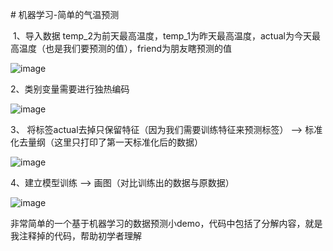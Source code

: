 # 机器学习-简单的气温预测

 1、导入数据 temp_2为前天最高温度，temp_1为昨天最高温度，actual为今天最高温度（也是我们要预测的值），friend为朋友瞎预测的值

![image](https://github.com/user-attachments/assets/1ada6c71-0647-47e2-a3c8-3813fc3de233)

2、类别变量需要进行独热编码

![image](https://github.com/user-attachments/assets/65e28484-8fbb-4608-97e8-c3f15d76ef2f)

3、 将标签actual去掉只保留特征（因为我们需要训练特征来预测标签） --> 标准化去量纲（这里只打印了第一天标准化后的数据）

![image](https://github.com/user-attachments/assets/fa90c508-602f-4b68-81cb-17fe758189a9)

4、建立模型训练 --> 画图（对比训练出的数据与原数据）

![image](https://github.com/user-attachments/assets/8ef394ab-cc61-4ca2-abbf-063d98240af5)


非常简单的一个基于机器学习的数据预测小demo，代码中包括了分解内容，就是我注释掉的代码，帮助初学者理解

